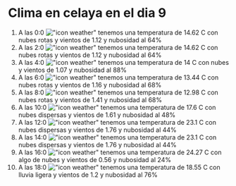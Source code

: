 # Clima en celaya en el dia 9

1. A las 0:0 !["icon weather"](http://openweathermap.org/img/w/04n.png) tenemos una temperatura de 14.62 C con nubes rotas y  vientos de 1.12 y nubosidad al 64%
1. A las 2:0 !["icon weather"](http://openweathermap.org/img/w/04n.png) tenemos una temperatura de 14.62 C con nubes rotas y  vientos de 1.12 y nubosidad al 64%
1. A las 4:0 !["icon weather"](http://openweathermap.org/img/w/04n.png) tenemos una temperatura de 14 C con nubes y  vientos de 1.07 y nubosidad al 88%
1. A las 6:0 !["icon weather"](http://openweathermap.org/img/w/04n.png) tenemos una temperatura de 13.44 C con nubes rotas y  vientos de 1.16 y nubosidad al 68%
1. A las 8:0 !["icon weather"](http://openweathermap.org/img/w/04d.png) tenemos una temperatura de 12.98 C con nubes rotas y  vientos de 1.41 y nubosidad al 68%
1. A las 10:0 !["icon weather"](http://openweathermap.org/img/w/03d.png) tenemos una temperatura de 17.6 C con nubes dispersas y  vientos de 1.61 y nubosidad al 48%
1. A las 12:0 !["icon weather"](http://openweathermap.org/img/w/03d.png) tenemos una temperatura de 23.1 C con nubes dispersas y  vientos de 1.76 y nubosidad al 44%
1. A las 14:0 !["icon weather"](http://openweathermap.org/img/w/03d.png) tenemos una temperatura de 23.1 C con nubes dispersas y  vientos de 1.76 y nubosidad al 44%
1. A las 16:0 !["icon weather"](http://openweathermap.org/img/w/02d.png) tenemos una temperatura de 24.27 C con algo de nubes y  vientos de 0.56 y nubosidad al 24%
1. A las 18:0 !["icon weather"](http://openweathermap.org/img/w/10d.png) tenemos una temperatura de 18.55 C con lluvia ligera y  vientos de 1.2 y nubosidad al 76%
